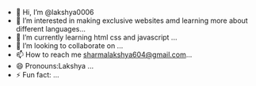 - 👋 Hi, I’m @lakshya0006
- 👀 I’m interested in making exclusive websites amd learning more about different languages...
- 🌱 I’m currently learning html css and javascript ...
- 💞️ I’m looking to collaborate on ...
- 📫 How to reach me sharmalakshya604@gmail.com...
- 😄 Pronouns:Lakshya ...
- ⚡ Fun fact: ...

<!---
lakshya0006/lakshya0006 is a ✨ special ✨ repository because its `README.md` (this file) appears on your GitHub profile.
You can click the Preview link to take a look at your changes.
--->
